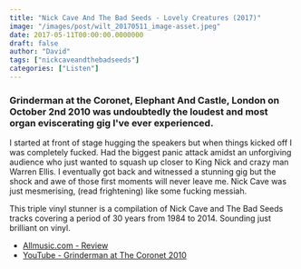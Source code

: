 ```yaml
---
title: "Nick Cave And The Bad Seeds - Lovely Creatures (2017)"
image: "/images/post/wilt_20170511_image-asset.jpeg"
date: 2017-05-11T00:00:00.0000000
draft: false
author: "David"
tags: ["nickcaveandthebadseeds"]
categories: ["Listen"]
---
```

### Grinderman at the Coronet, Elephant And Castle, London on October 2nd 2010 was undoubtedly the loudest and most organ eviscerating gig I've ever experienced.

 I started at front of stage hugging the speakers but when things kicked off I was completely fucked. Had the biggest panic attack amidst an unforgiving audience who just wanted to squash up closer to King Nick and crazy man Warren Ellis. I eventually got back and witnessed a stunning gig but the shock and awe of those first moments will never leave me. Nick Cave was just mesmerising, (read frightening) like some fucking messiah.

 This triple vinyl stunner is a compilation of Nick Cave and The Bad Seeds tracks covering a period of 30 years from 1984 to 2014. Sounding just brilliant on vinyl.  

-  [Allmusic.com - Review](http://www.allmusic.com/album/lovely-creatures-the-best-of-nick-cave-and-the-bad-seeds-1984-2014-mw0003028147)
-  [YouTube - Grinderman at The Coronet 2010](https://www.youtube.com/watch?v=OaGHGKM6sus)